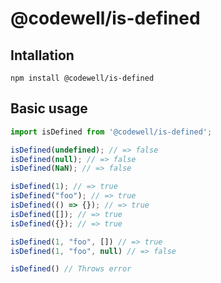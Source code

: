 # @codewell/is-defined

## Intallation

```
npm install @codewell/is-defined
```

## Basic usage

```JavaScript
import isDefined from '@codewell/is-defined';

isDefined(undefined); // => false
isDefined(null); // => false
isDefined(NaN); // => false

isDefined(1); // => true
isDefined("foo"); // => true
isDefined(() => {}); // => true
isDefined([]); // => true
isDefined({}); // => true

isDefined(1, "foo", []) // => true
isDefined(1, "foo", null) // => false

isDefined() // Throws error

```
